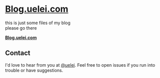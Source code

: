 [Blog.uelei.com](http://blog.uelei.com/)
========

this is just some files of my blog  
please go there

**[Blog.uelei.com](http://blog.uelei.com/)**

Contact
-------
I'd love to hear from you at [@uelei](https://twitter.com/uelei). Feel free to open issues if you run into trouble or have suggestions.
